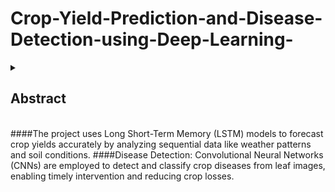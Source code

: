 # Crop-Yield-Prediction-and-Disease-Detection-using-Deep-Learning-
<details>
  <summary><h2>Abstract</h2></summary>
</details>
<br>
####The project uses Long Short-Term Memory (LSTM) models to forecast crop yields accurately by analyzing sequential data like weather patterns and soil conditions.
####Disease Detection: Convolutional Neural Networks (CNNs) are employed to detect and classify crop diseases from leaf images, enabling timely intervention and reducing crop losses.
